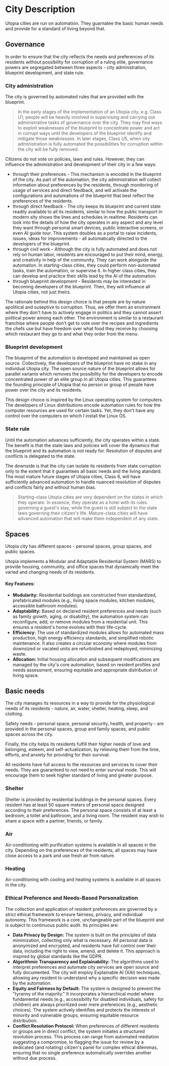 # City Description

Utopia cities are run on automation.
They guarnatee the basic human needs and provide for a standard of living beyond that.

## Governance

In order to ensure that the city reflects the needs and preferences of its residents without possibility for corruption of a ruling elite, governance powers are segregated between three aspects - city administration, blueprint development, and state rule.

### City administration

The city is governed by automated rules that are provided with the blueprint.

> In the early stages of the implementation of an Utopia city, e.g. Class U1, people will be heavily involved in supervising and carrying out administrative tasks of governance over the city. They may find ways to exploit weaknesses of the blueprint to concentrate power and act in corrupt ways until the developers of the blueprint identify and mitigate those weaknesses. In later stages, Class U5, when city administration is fully automated the possibilities for corruption within the city will be fully removed.

Citizens do not vote on policies, laws and rules. However, they can influence the administration and development of their city in a few ways:
- through their preferences - This mechanism is encoded in the blueprint of the city. As part of the automation, the city administration will collect information about preferences by the residents, through monitoring of usage of services and direct feedback, and will activate the configurations and automations of the blueprint that best reflect the preferences of the residents.
- through direct feedback - The city keeps its blueprint and current state readily available to all its residents, similar to how the public transport in modern sity shows the lines and schedules in realtime. Residents can look into the details of how the city operates in any aspect and any level they want through personal smart devices, public interactive screens, or even AI guide tour. This system doubles as a portal to raise incidents, issues, ideas for improvements - all automatically directed to the developers of the blueprint.
- through civil work - Although the city is fully automated and does not rely on human labor, residents are encouraged to put their mind, energy, and creativity in help of the community. They can work alongside the automation. In starting-class cities, they could perform non-automated tasks, train the automation, or supervise it. In higher class cities, they can develop and practice their skills lead by the AI of the automation.
- through blueprint development - Residents may be interested in becoming developers of the blueprint. Then, they will influence all Utopia cities, not just theirs.

The rationale behind this design choice is that people are by nature apolitical and suseptive to corruption. Thus, we offer them an environment where they don't have to actively engage in politics and they cannot assert political power among each other. The environment is similar to a restaurant franchise where people don't get to vote over the recipes and ingredients the chefs use but have freedom over what food they receive by choosing which restaurant they go to and what they order from the menu.

### Blueprint development

The blueprint of the automation is developed and maintained as open source. Collectively, the developers of the blueprint have no stake in any individual Utopia city. The open source nature of the blueprint allows for parallel variants which removes the possibility for the developers to encode concentrated power of an elite group in all Utopia cities.
This guarantees the founding principle of Utopia that no person or group of people have power over the city and its residents.

This design choice is inspired by the Linux operating system for computers. The developers of Linux distributions encode automation rules for how the computer resources are used for certain tasks. Yet, they don't have any control over the computers on which I install the Linux OS.

### State rule

Until the automation advances sufficiently, the city operates within a state.
The benefit is that the state laws and policies will cover the dynamics that the blueprint and its automation is not ready for. Resolution of disputes and conflicts is delegated to the state.

The downside is that the city can isolate its residents from state corruption only to the extent that it guarantees all basic needs and the living atandard. The most mature future stages of Utopia cities, Class 6, will have sufficiently advanced automation to handle nuanced resolution of disputes and conflicts fairly and without human bias.

> Starting-class Utopia cities are very dependent on the states in which they operate. In essence, they operate as a hotel with its rules governing a guest's stay, while the guest is still subject to the state laws governing their citizen's life.
> Mature-class cities will have advanced automation that will make them independent of any state.

## Spaces

Utopia city has different spaces - personal spaces, group spaces, and public spaces.

Utopia implements a Modular and Adaptable Residential System (MARS) to provide housing, community, and office spaces that dynamically meet the varied and changing needs of its residents.

#### Key Features:
*   **Modularity:** Residential buildings are constructed from standardized, prefabricated modules (e.g., living space modules, kitchen modules, accessible bathroom modules).
*   **Adaptability:** Based on declared resident preferences and needs (such as family growth, aging, or disability), the automation system can reconfigure, add, or remove modules from a residential unit. This ensures a resident's home evolves with their life-cycle.
*   **Efficiency:** The use of standardized modules allows for automated mass production, high energy efficiency standards, and simplified robotic maintenance. It also creates a circular economy where modules from downsized or vacated units are refurbished and redeployed, minimizing waste.
*   **Allocation:** Initial housing allocation and subsequent modifications are managed by the city's core automation, based on resident profiles and needs assessment, ensuring equitable and appropriate distribution of living space.

## Basic needs

The city manages its resources in a way to provide for the physiological needs of its residents - nature, air, water, shelter, heating, sleep, and clothing.

Safety needs - personal space, personal security, health, and property - are provided in the personal spaces, group and family spaces, and public spaces across the city.

Finally, the city helps its residents fulfill their higher needs of love and belonging, esteem, and self-actualization, by relieving them from the time, efforts, and anxiety for providing for their survival.

All residents have full access to the resources and services to cover their needs.
They are guaranteed to not need to enter survival mode.
This will encourage them to seek higher standard of living and greater purpose.

### Shelter

Shelter is provided by residential buildings in the personal spaces.
Every resident has at least 50 square meters of personal space designed according to their preferences.
The personal space consists of at least a bedroom, a toilet and bathroom, and a living room.
The resident may wish to share a space with a partner, friends, or family.

### Air

Air-conditioning with purification systems is available in all spaces in the city.
Depending on the preferences of the residents, all spaces may have close access to a park and use fresh air from nature.

### Heating

Air-conditioning with cooling and heating systems is available in all spaces in the city.


### Ethical Preference and Needs-Based Personalization

The collection and application of resident preferences are governed by a strict ethical framework to ensure fairness, privacy, and individual autonomy. This framework is a core, unchangeable part of the blueprint and is subject to continuous public audit. Its principles are:

*   **Data Privacy by Design:** The system is built on the principles of data minimization, collecting only what is necessary. All personal data is anonymized and encrypted, and residents have full control over their data, including the right to view, amend, and delete it. This approach is inspired by global standards like the GDPR.
*   **Algorithmic Transparency and Explainability:** The algorithms used to interpret preferences and automate city services are open source and fully documented. The city will employ Explainable AI (XAI) techniques, allowing any resident to understand why a specific decision was made by the automation.
*   **Equity and Fairness by Default:** The system is designed to prevent the "tyranny of the majority." It incorporates a hierarchical model where fundamental needs (e.g., accessibility for disabled individuals, safety for children) are always prioritized over mere preferences (e.g., aesthetic choices). The system actively identifies and protects the interests of minority and vulnerable groups, ensuring equitable resource distribution.
*   **Conflict Resolution Protocol:** When preferences of different residents or groups are in direct conflict, the system initiates a structured resolution process. This process can range from automated mediation suggesting a compromise, to flagging the issue for review by a dedicated (and rotating) citizen's panel for complex ethical dilemmas, ensuring that no single preference automatically overrides another without due process.